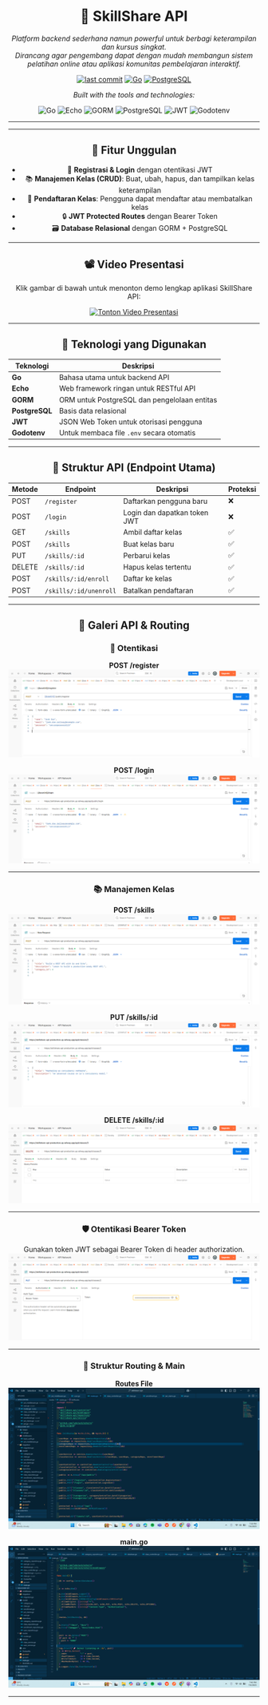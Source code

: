 <div align="center">

# **🧠 SkillShare API**

*Platform backend sederhana namun powerful untuk berbagi keterampilan dan kursus singkat.  
Dirancang agar pengembang dapat dengan mudah membangun sistem pelatihan online atau aplikasi komunitas pembelajaran interaktif.*

[![last commit](https://img.shields.io/badge/last%20commit-today-brightgreen)](#)
[![Go](https://img.shields.io/badge/Go-1.20-blue?logo=go)](#)
[![PostgreSQL](https://img.shields.io/badge/PostgreSQL-Relational%20DB-blue?logo=postgresql)](#)

*Built with the tools and technologies:*

![Go](https://img.shields.io/badge/Go-00ADD8?logo=go&logoColor=white)
![Echo](https://img.shields.io/badge/Echo-132947?logo=go&logoColor=white)
![GORM](https://img.shields.io/badge/GORM-FF6B6B?logo=go&logoColor=white)
![PostgreSQL](https://img.shields.io/badge/PostgreSQL-336791?logo=postgresql&logoColor=white)
![JWT](https://img.shields.io/badge/JWT-000000?logo=json-web-tokens&logoColor=white)
![Godotenv](https://img.shields.io/badge/Godotenv-9cf?logo=go&logoColor=black)

---
---

## 🎯 Fitur Unggulan

- 🔐 **Registrasi & Login** dengan otentikasi JWT
- 📚 **Manajemen Kelas (CRUD)**: Buat, ubah, hapus, dan tampilkan kelas keterampilan
- 👤 **Pendaftaran Kelas**: Pengguna dapat mendaftar atau membatalkan kelas
- 🔒 **JWT Protected Routes** dengan Bearer Token
- 🗃️ **Database Relasional** dengan GORM + PostgreSQL

---

## 📽️ Video Presentasi

Klik gambar di bawah untuk menonton demo lengkap aplikasi SkillShare API:

[![Tonton Video Presentasi](https://img.youtube.com/vi/KsjL2NAwx3U/0.jpg)](https://youtu.be/KsjL2NAwx3U)

---

## 🧱 Teknologi yang Digunakan

| Teknologi     | Deskripsi                                                            |
|---------------|----------------------------------------------------------------------|
| **Go**        | Bahasa utama untuk backend API                                       |
| **Echo**      | Web framework ringan untuk RESTful API                               |
| **GORM**      | ORM untuk PostgreSQL dan pengelolaan entitas                         |
| **PostgreSQL**| Basis data relasional                                                |
| **JWT**       | JSON Web Token untuk otorisasi pengguna                              |
| **Godotenv**  | Untuk membaca file `.env` secara otomatis                            |

---

## 🧭 Struktur API (Endpoint Utama)

| Metode | Endpoint                  | Deskripsi                             | Proteksi |
|--------|---------------------------|---------------------------------------|----------|
| POST   | `/register`               | Daftarkan pengguna baru               | ❌       |
| POST   | `/login`                  | Login dan dapatkan token JWT          | ❌       |
| GET    | `/skills`                 | Ambil daftar kelas                    | ✅       |
| POST   | `/skills`                 | Buat kelas baru                       | ✅       |
| PUT    | `/skills/:id`             | Perbarui kelas                        | ✅       |
| DELETE | `/skills/:id`             | Hapus kelas tertentu                  | ✅       |
| POST   | `/skills/:id/enroll`      | Daftar ke kelas                       | ✅       |
| POST   | `/skills/:id/unenroll`    | Batalkan pendaftaran                  | ✅       |

---

## 📸 Galeri API & Routing

### 🔐 Otentikasi

**POST /register**
![Register](./images/post%20register.png)

**POST /login**
![Login](./images/post%20login.png)

---

### 📚 Manajemen Kelas

**POST /skills**  
![Post Kelas](./images/post%20classes.png)

**PUT /skills/:id**  
![Put Kelas](./images/put%20classes.png)

**DELETE /skills/:id**  
![Delete Kelas](./images/delete%20classes_3.png)

---

### 🛡️ Otentikasi Bearer Token

Gunakan token JWT sebagai Bearer Token di header authorization.
![Bearer Token](./images/bearer%20token%20put.png)

---

### 📌 Struktur Routing & Main

**Routes File**
![Routes](./images/routes.png)

**main.go**
![Main](./images/main%20nya.png)

---
